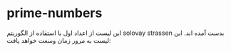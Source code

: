 # prime-numbers
این لیست از اعداد اول با استفاده از الگوریتم solovay strassen بدست آمده اند.
این لیست به مرور زمان وسعت خواهد یافت:

